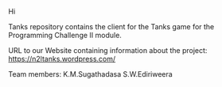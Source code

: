 Hi

Tanks repository contains the client for the Tanks game for the Programming Challenge II module.

URL to our Website containing information about the project: https://n2ltanks.wordpress.com/

Team members:
	K.M.Sugathadasa
	S.W.Ediriweera



